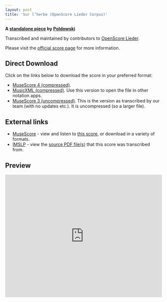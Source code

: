 ```yaml
---
layout: post
title: 'Sur l’herbe (OpenScore Lieder Corpus)'
---
```


__A [standalone piece](https://fourscoreandmore.org/openscore/lieder/Poldowski/_/) by [Poldowski](https://fourscoreandmore.org/openscore/lieder/Poldowski)__

Transcribed and maintained by contributors to [OpenScore Lieder].

Please visit the [official score page] for more information.

[official score page]: https://musescore.com/openscore-lieder-corpus/scores/6663427
[OpenScore Lieder]: https://musescore.com/openscore-lieder-corpus

## Direct Download

Click on the links below to download the score in your preferred format:
- [MuseScore 4 (compressed)](https://github.com/openscore/lieder/blob/main/scores/Poldowski/_/Sur_l’herbe/lc6663427.mscz?raw=true).
- [MusicXML (compressed)](https://github.com/openscore/lieder/blob/main/scores/Poldowski/_/Sur_l’herbe/lc6663427.mxl?raw=true). Use this version to open the file in other notation apps.
- [MuseScore 3 (uncompressed)](https://github.com/openscore/lieder/blob/main/scores/Poldowski/_/Sur_l’herbe/lc6663427.mscx?raw=true). This is the version as transcribed by our team (with no updates etc.). It is uncompressed (so a larger file).

## External links

- [MuseScore] - view and listen to [this score][MuseScore], or download in a variety of formats.
- [IMSLP] - view the [source PDF file(s)][IMSLP] that this score was transcribed from.

[MuseScore]: https://musescore.com/score/6663427
[IMSLP]: https://imslp.org/wiki/Special:ReverseLookup/122262

## Preview

<iframe width="100%" height="394" src="https://musescore.com/openscore-lieder-corpus/scores/6663427/embed" frameborder="0" allowfullscreen allow="autoplay; fullscreen"></iframe>
